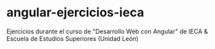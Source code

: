 # angular-ejercicios-ieca
Ejercicios durante el curso de "Desarrollo Web con Angular" de IECA &amp; Escuela de Estudios Superiores (Unidad León)

